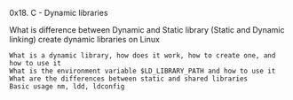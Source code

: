 0x18. C - Dynamic libraries

What is difference between Dynamic and Static library (Static and Dynamic linking)
create dynamic libraries on Linux 


    What is a dynamic library, how does it work, how to create one, and how to use it
    What is the environment variable $LD_LIBRARY_PATH and how to use it
    What are the differences between static and shared libraries
    Basic usage nm, ldd, ldconfig

